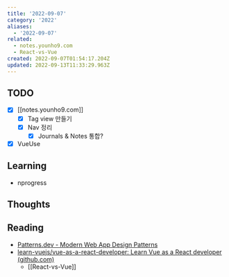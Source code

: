 ```yaml
---
title: '2022-09-07'
category: '2022'
aliases:
  - '2022-09-07'
related:
  - notes.younho9.com
  - React-vs-Vue
created: 2022-09-07T01:54:17.204Z
updated: 2022-09-13T11:33:29.963Z
---
```


## TODO

- [x] [[notes.younho9.com]]
  - [x] Tag view 만들기
  - [x] Nav 정리
    - [x] Journals & Notes 통합?
- [x] VueUse

## Learning

- nprogress

## Thoughts

## Reading

- [Patterns.dev - Modern Web App Design Patterns](https://www.patterns.dev/)
- [learn-vuejs/vue-as-a-react-developer: Learn Vue as a React developer (github.com)](https://github.com/learn-vuejs/vue-as-a-react-developer)
  - [[React-vs-Vue]]

